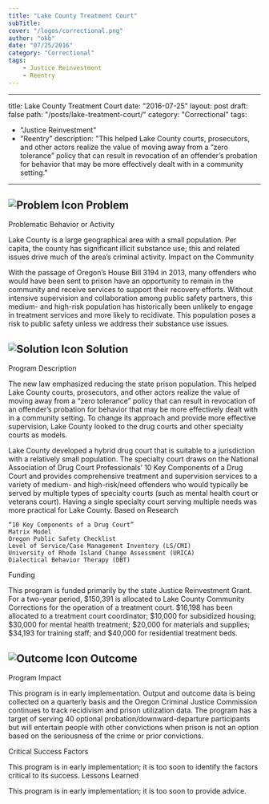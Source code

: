 ```yaml
---
title: "Lake County Treatment Court"
subTitle: 
cover: "/logos/correctional.png"
author: "okb"
date: "07/25/2016"
category: "Correctional"
tags:
    - Justice Reinvestment
    - Reentry 
---
```

---
title: Lake County Treatment Court
date: "2016-07-25"
layout: post
draft: false
path: "/posts/lake-treatment-court/"
category: "Correctional"
tags:
  - "Justice Reinvestment"
  - "Reentry"
description: "This helped Lake County courts, prosecutors, and other actors realize the value of moving away from a “zero tolerance” policy that can result in revocation of an offender’s probation for behavior that may be more effectively dealt with in a community setting."
---
## ![Problem Icon](https://github.com/google/material-design-icons/raw/master/alert/1x_web/ic_error_outline_black_48dp.png "Problem") Problem

Problematic Behavior or Activity

Lake County is a large geographical area with a small population. Per capita, the county has significant illicit substance use; this and related issues drive much of the area’s criminal activity.
Impact on the Community

With the passage of Oregon’s House Bill 3194 in 2013, many offenders who would have been sent to prison have an opportunity to remain in the community and receive services to support their recovery efforts. Without intensive supervision and collaboration among public safety partners, this medium- and high-risk population has historically been unlikely to engage in treatment services and more likely to recidivate. This population poses a risk to public safety unless we address their substance use issues.
## ![Solution Icon](https://github.com/google/material-design-icons/raw/master/action/1x_web/ic_lightbulb_outline_black_48dp.png "Solution") Solution
Program Description

The new law emphasized reducing the state prison population. This helped Lake County courts, prosecutors, and other actors realize the value of moving away from a “zero tolerance” policy that can result in revocation of an offender’s probation for behavior that may be more effectively dealt with in a community setting. To change its approach and provide more effective supervision, Lake County looked to the drug courts and other specialty courts as models.

Lake County developed a hybrid drug court that is suitable to a jurisdiction with a relatively small population. The specialty court draws on the National Association of Drug Court Professionals’ 10 Key Components of a Drug Court and provides comprehensive treatment and supervision services to a variety of medium- and high-risk/need offenders who would typically be served by multiple types of specialty courts (such as mental health court or veterans court). Having a single specialty court serving multiple needs was more practical for Lake County.
Based on Research

    “10 Key Components of a Drug Court”
    Matrix Model
    Oregon Public Safety Checklist
    Level of Service/Case Management Inventory (LS/CMI)
    University of Rhode Island Change Assessment (URICA)
    Dialectical Behavior Therapy (DBT)

Funding

This program is funded primarily by the state Justice Reinvestment Grant. For a two-year period, $150,391 is allocated to Lake County Community Corrections for the operation of a treatment court. $16,198 has been allocated to a treatment court coordinator; $10,000 for subsidized housing; $30,000 for mental health treatment; $20,000 for materials and supplies; $34,193 for training staff; and $40,000 for residential treatment beds.
## ![Outcome Icon](https://github.com/google/material-design-icons/raw/master/action/1x_web/ic_view_list_black_48dp.png "Outcome") Outcome
Program Impact

This program is in early implementation. Output and outcome data is being collected on a quarterly basis and the Oregon Criminal Justice Commission continues to track recidivism and prison utilization data. The program has a target of serving 40 optional probation/downward-departure participants but will entertain people with other convictions when prison is not an option based on the seriousness of the crime or prior convictions.

Critical Success Factors

This program is in early implementation; it is too soon to identify the factors critical to its success.
Lessons Learned

This program is in early implementation; it is too soon to provide advice.